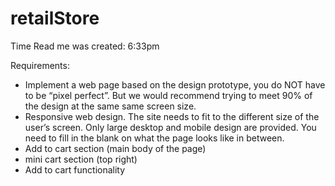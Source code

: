 # retailStore

Time Read me was created: 6:33pm

Requirements:
- Implement a web page based on the design prototype, you do NOT have to be “pixel perfect”. But we would recommend trying to meet 90% of the design at the same same screen size.
- Responsive web design. The site needs to fit to the different size of the user’s screen. Only large desktop and mobile design are provided. You need to fill in the blank on what the page looks like in between.
- Add to cart section (main body of the page)
- mini cart section (top right)
- Add to cart functionality
